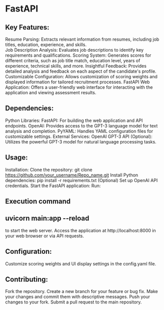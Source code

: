 # FastAPI

## Key Features:
Resume Parsing: Extracts relevant information from resumes, including job titles, education, experience, and skills.                                                       
Job Description Analysis: Evaluates job descriptions to identify key requirements and qualifications.
Scoring System: Generates scores for different criteria, such as job title match, education level, years of experience, technical skills, and more.
Insightful Feedback: Provides detailed analysis and feedback on each aspect of the candidate's profile.
Customizable Configuration: Allows customization of scoring weights and displayed information for tailored recruitment processes.
FastAPI Web Application: Offers a user-friendly web interface for interacting with the application and viewing assessment results.

## Dependencies:
Python Libraries:
FastAPI: For building the web application and API endpoints.
OpenAI: Provides access to the GPT-3 language model for text analysis and completion.
PyYAML: Handles YAML configuration files for customizable settings.
External Services:
OpenAI GPT-3 API (Optional): Utilizes the powerful GPT-3 model for natural language processing tasks.

## Usage:
Installation:
Clone the repository: git clone https://github.com/your_username/Repo_name.git
Install Python dependencies: pip install -r requirements.txt
(Optional) Set up OpenAI API credentials.
Start the FastAPI application:
Run:
## Execution command
## uvicorn main:app --reload 
to start the web server.
Access the application at http://localhost:8000 in your web browser or via API requests.

## Configuration:
Customize scoring weights and UI display settings in the config.yaml file.

## Contributing:
Fork the repository.
Create a new branch for your feature or bug fix.
Make your changes and commit them with descriptive messages.
Push your changes to your fork.
Submit a pull request to the main repository.

